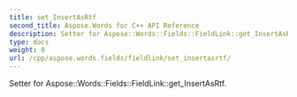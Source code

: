 ```yaml
---
title: set_InsertAsRtf
second_title: Aspose.Words for C++ API Reference
description: Setter for Aspose::Words::Fields::FieldLink::get_InsertAsRtf. 
type: docs
weight: 0
url: /cpp/aspose.words.fields/fieldlink/set_insertasrtf/
---
```


Setter for Aspose::Words::Fields::FieldLink::get_InsertAsRtf. 

